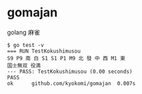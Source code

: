 gomajan
=======

golang 麻雀

```
$ go test -v
=== RUN TestKokushimusou
S9 P9 南 白 S1 S1 P1 M9 北 發 中 西 M1 東
国士無双 役満
--- PASS: TestKokushimusou (0.00 seconds)
PASS
ok  	github.com/kyokomi/gomajan	0.007s
```


